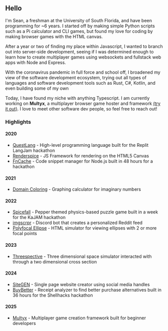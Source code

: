 ## Hello

I'm Sean, a freshman at the University of South Florida, and have been programming for ~6 years. I started off by making simple Python scripts such as a Pi calculator and CLI games, but found my love for coding by making browser games with the HTML canvas.

After a year or two of finding my place within Javascript, I wanted to branch out into server-side development, seeing if I was determined enough to learn how to create multiplayer games using websockets and fullstack web apps with Node and Express.

With the coronavirus pandemic in full force and school off, I broadened my view of the software development ecosystem, trying out all types of languages and software development tools such as Rust, C#, Kotlin, and even building some of my own

Today, I have found my niche with anything Typescript. I am currently working on **Multyx**, a multiplayer browser game hoster and framework [(try it out)](https://www.npmjs.com/package/multyx). I love to meet other software dev people, so feel free to reach out!

### Highlights

#### 2020
* [QuestLang](https://github.com/QuestLang) - High-level programming language built for the Replit LangJam hackathon
* [Renderspice](https://renderspice-docs.replit.app/) - JS Framework for rendering on the HTML5 Canvas
* [FnCache](https://github.com/seanlnge/fncache) - Code snippet manager for Node.js built in 48 hours for a hackathon
#### 2021
* [Domain Coloring](https://replit.com/@seanlnge/Domain-Coloring) - Graphing calculator for imaginary numbers
#### 2022
* [Spicefall](https://spicefall.replit.app/) - Pepper themed physics-based puzzle game built in a week for the KaJAM hackathon
* [imgscrpr](https://github.com/seanlnge/imgscrpr) - Discord bot that creates a personalized Reddit feed
* [Polyfocal Ellipse](https://github.com/seanlnge/Polyfocal-Ellipse) - HTML simulator for viewing ellipses with 2 or more focal points
#### 2023
* [Threespective](https://replit.com/@seanlnge/Threespective) - Three dimensional space simulator interacted with through a two dimensional cross section
#### 2024
* [SiteGEN](https://github.com/seanlnge/sitegen) - Single page website creator using social media handles
* [BuyBetter](https://github.com/seanlnge/buybetter) - Receipt analyzer to find better purchase alternatives built in 36 hours for the Shellhacks hackathon
#### 2025
* [Multyx](https://github.com/seanlnge/multyx) - Multiplayer game creation framework built for beginner developers
